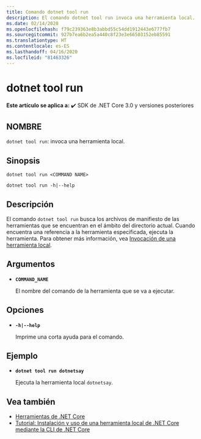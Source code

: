 ```yaml
---
title: Comando dotnet tool run
description: El comando dotnet tool run invoca una herramienta local.
ms.date: 02/14/2020
ms.openlocfilehash: f79c239363e8b3abbd55c54dd1912443e6777fb7
ms.sourcegitcommit: 927b7ea6b2ea5a440c8f23e3e66503152eb85591
ms.translationtype: HT
ms.contentlocale: es-ES
ms.lasthandoff: 04/16/2020
ms.locfileid: "81463326"
---
```

# <a name="dotnet-tool-run"></a>dotnet tool run

**Este artículo se aplica a:** ✔️ SDK de .NET Core 3.0 y versiones posteriores

## <a name="name"></a>NOMBRE

`dotnet tool run`: invoca una herramienta local.

## <a name="synopsis"></a>Sinopsis

```dotnetcli
dotnet tool run <COMMAND NAME>

dotnet tool run -h|--help
```

## <a name="description"></a>Descripción

El comando `dotnet tool run` busca los archivos de manifiesto de las herramientas que se encuentran en el ámbito del directorio actual. Cuando encuentra una referencia a la herramienta especificada, ejecuta la herramienta. Para obtener más información, vea [Invocación de una herramienta local](global-tools.md#invoke-a-local-tool).

## <a name="arguments"></a>Argumentos

- **`COMMAND_NAME`**

  El nombre del comando de la herramienta que se va a ejecutar.

## <a name="options"></a>Opciones

- **`-h|--help`**

  Imprime una corta ayuda para el comando.

## <a name="example"></a>Ejemplo

- **`dotnet tool run dotnetsay`**

  Ejecuta la herramienta local `dotnetsay`.

## <a name="see-also"></a>Vea también

- [Herramientas de .NET Core](global-tools.md)
- [Tutorial: Instalación y uso de una herramienta local de .NET Core mediante la CLI de .NET Core](local-tools-how-to-use.md)
